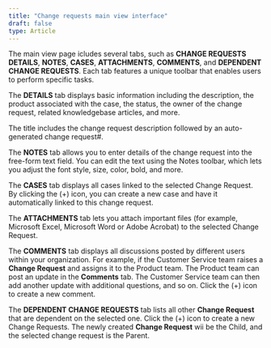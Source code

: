 ```yaml
---
title: "Change requests main view interface"
draft: false
type: Article
---
```



The main view page icludes several tabs, such as **CHANGE REQUESTS DETAILS**, **NOTES**, **CASES**, **ATTACHMENTS**, **COMMENTS**, and **DEPENDENT CHANGE REQUESTS**. Each tab features a unique toolbar that enables users to perform specific tasks. 

The **DETAILS** tab displays basic information including the description, the product associated with the case, the status, the owner of the change request, related knowledgebase articles, and more.  

The title includes the change request description followed by an auto-generated change request#. 

The **NOTES** tab allows you to enter details of the change request into the free-form text field. You can edit the text using the Notes toolbar, which lets you adjust the font style, size, color, bold, and more. 

The **CASES** tab displays all cases linked to the selected Change Request. By clicking the (+) icon, you can create a new case and have it automatically linked to this change request. 

The **ATTACHMENTS** tab lets you attach important files (for example, Microsoft Excel, Microsoft Word or Adobe Acrobat) to the selected Change Request.

The **COMMENTS** tab displays all discussions posted by different users within your organization. For example, if the Customer Service team raises a **Change Request** and assigns it to the Product team. The Product team can post an update in the **Comments** tab. The Customer Service team can then add another update with additional questions, and so on. Click the (+) icon to create a new comment. 

The **DEPENDENT CHANGE REQUESTS** tab lists all other **Change Request** that are dependent on the selected one. Click the (+) icon to create a new Change Requests. The newly created **Change Request** wii be the Child, and the selected change request is the Parent. 

